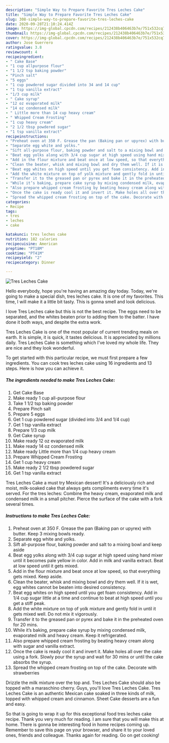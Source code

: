 ```yaml
---
description: "Simple Way to Prepare Favorite Tres Leches Cake"
title: "Simple Way to Prepare Favorite Tres Leches Cake"
slug: 308-simple-way-to-prepare-favorite-tres-leches-cake
date: 2020-09-28T21:10:24.414Z
image: https://img-global.cpcdn.com/recipes/212438b406463b7e/751x532cq70/tres-leches-cake-recipe-main-photo.jpg
thumbnail: https://img-global.cpcdn.com/recipes/212438b406463b7e/751x532cq70/tres-leches-cake-recipe-main-photo.jpg
cover: https://img-global.cpcdn.com/recipes/212438b406463b7e/751x532cq70/tres-leches-cake-recipe-main-photo.jpg
author: Jose Guerrero
ratingvalue: 3.8
reviewcount: 4
recipeingredient:
- " Cake Base"
- "1 cup allpurpose flour"
- "1 1/2 tsp baking powder"
- "Pinch salt"
- "5 eggs"
- "1 cup powdered sugar divided into 34 and 14 cup"
- "1 tsp vanilla extract"
- "1/3 cup milk"
- " Cake syrup"
- "12 oz evaporated milk"
- "14 oz condensed milk"
- " Little more than 14 cup heavy cream"
- " Whipped Cream Frosting"
- "1 cup heavy cream"
- "2 1/2 tbsp powdered sugar"
- "1 tsp vanilla extract"
recipeinstructions:
- "Preheat oven at 350 F. Grease the pan (Baking pan or upyrex) with butter. Keep 3 mixing bowls ready."
- "Separate egg white and yolks."
- "Sift all-purpose flour, baking powder and salt to a mixing bowl and keep aside"
- "Beat egg yolks along with 3/4 cup sugar at high speed using hand mixer until it becomes pale yellow in color. Add in milk and vanilla extract. Beat at low speed until it gets mixed."
- "Add in the flour mixture and beat once at low speed, so that everything gets mixed. Keep aside."
- "Clean the beater, whisk and mixing bowl and dry them well. If it is wet, egg whites cannot be beaten into desired consistency."
- "Beat egg whites on high speed until you get foam consistency. Add in 1/4 cup sugar little at a time and continue to beat at high speed until you get a stiff peak."
- "Add the white mixture on top of yolk mixture and gently fold in until it gets mixed well. Do not mix it vigorously."
- "Transfer it to the greased pan or pyrex and bake it in the preheated oven for 20 mins."
- "While it’s baking, prepare cake syrup by mixing condensed milk, evaporated milk and heavy cream. Keep it refrigerated."
- "Also prepare whipped cream frosting by beating heavy cream along with sugar and vanilla extract."
- "Once the cake is ready cool it and invert it. Make holes all over the cake using a fork. Slowly pour the syrup and wait for 30 mins or until the cake absorbs the syrup."
- "Spread the whipped cream frosting on top of the cake. Decorate with strawberries"
categories:
- Recipe
tags:
- tres
- leches
- cake

katakunci: tres leches cake 
nutrition: 182 calories
recipecuisine: American
preptime: "PT18M"
cooktime: "PT41M"
recipeyield: "2"
recipecategory: Dinner

---
```



![Tres Leches Cake](https://img-global.cpcdn.com/recipes/212438b406463b7e/751x532cq70/tres-leches-cake-recipe-main-photo.jpg)

Hello everybody, hope you're having an amazing day today. Today, we're going to make a special dish, tres leches cake. It is one of my favorites. This time, I will make it a little bit tasty. This is gonna smell and look delicious.

I love Tres Leches cake but this is not the best recipe. The eggs need to be separated, and the whites beaten prior to adding them to the batter. I have done it both ways, and despite the extra work.

Tres Leches Cake is one of the most popular of current trending meals on earth. It is simple, it is quick, it tastes delicious. It is appreciated by millions daily. Tres Leches Cake is something which I've loved my whole life. They are nice and they look wonderful.


To get started with this particular recipe, we must first prepare a few ingredients. You can cook tres leches cake using 16 ingredients and 13 steps. Here is how you can achieve it.

<!--inarticleads1-->

##### The ingredients needed to make Tres Leches Cake:

1. Get  Cake Base
1. Make ready 1 cup all-purpose flour
1. Take 1 1/2 tsp baking powder
1. Prepare Pinch salt
1. Prepare 5 eggs
1. Get 1 cup powdered sugar (divided into 3/4 and 1/4 cup)
1. Get 1 tsp vanilla extract
1. Prepare 1/3 cup milk
1. Get  Cake syrup
1. Make ready 12 oz evaporated milk
1. Make ready 14 oz condensed milk
1. Make ready  Little more than 1/4 cup heavy cream
1. Prepare  Whipped Cream Frosting
1. Get 1 cup heavy cream
1. Make ready 2 1/2 tbsp powdered sugar
1. Get 1 tsp vanilla extract


Tres Leches Cake a must try Mexican dessert! It&#39;s a deliciously rich and moist, milk-soaked cake that always gets compliments every time it&#39;s served. For the tres leches: Combine the heavy cream, evaporated milk and condensed milk in a small pitcher. Pierce the surface of the cake with a fork several times. 

<!--inarticleads2-->

##### Instructions to make Tres Leches Cake:

1. Preheat oven at 350 F. Grease the pan (Baking pan or upyrex) with butter. Keep 3 mixing bowls ready.
1. Separate egg white and yolks.
1. Sift all-purpose flour, baking powder and salt to a mixing bowl and keep aside
1. Beat egg yolks along with 3/4 cup sugar at high speed using hand mixer until it becomes pale yellow in color. Add in milk and vanilla extract. Beat at low speed until it gets mixed.
1. Add in the flour mixture and beat once at low speed, so that everything gets mixed. Keep aside.
1. Clean the beater, whisk and mixing bowl and dry them well. If it is wet, egg whites cannot be beaten into desired consistency.
1. Beat egg whites on high speed until you get foam consistency. Add in 1/4 cup sugar little at a time and continue to beat at high speed until you get a stiff peak.
1. Add the white mixture on top of yolk mixture and gently fold in until it gets mixed well. Do not mix it vigorously.
1. Transfer it to the greased pan or pyrex and bake it in the preheated oven for 20 mins.
1. While it’s baking, prepare cake syrup by mixing condensed milk, evaporated milk and heavy cream. Keep it refrigerated.
1. Also prepare whipped cream frosting by beating heavy cream along with sugar and vanilla extract.
1. Once the cake is ready cool it and invert it. Make holes all over the cake using a fork. Slowly pour the syrup and wait for 30 mins or until the cake absorbs the syrup.
1. Spread the whipped cream frosting on top of the cake. Decorate with strawberries


Drizzle the milk mixture over the top and. Tres Leches Cake should also be topped with a maraschino cherry. Guys, you&#39;ll love Tres Leches Cake. Tres Leches Cake is an authentic Mexican cake soaked in three kinds of milk, topped with whipped cream and cinnamon. Sheet Cake desserts are a fun and easy. 

So that is going to wrap it up for this exceptional food tres leches cake recipe. Thank you very much for reading. I am sure that you will make this at home. There is gonna be interesting food in home recipes coming up. Remember to save this page on your browser, and share it to your loved ones, friends and colleague. Thanks again for reading. Go on get cooking!
